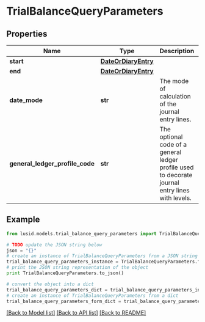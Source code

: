# TrialBalanceQueryParameters


## Properties
Name | Type | Description | Notes
------------ | ------------- | ------------- | -------------
**start** | [**DateOrDiaryEntry**](DateOrDiaryEntry.md) |  | [optional] 
**end** | [**DateOrDiaryEntry**](DateOrDiaryEntry.md) |  | [optional] 
**date_mode** | **str** | The mode of calculation of the journal entry lines. | [optional] 
**general_ledger_profile_code** | **str** | The optional code of a general ledger profile used to decorate journal entry lines with levels. | [optional] 

## Example

```python
from lusid.models.trial_balance_query_parameters import TrialBalanceQueryParameters

# TODO update the JSON string below
json = "{}"
# create an instance of TrialBalanceQueryParameters from a JSON string
trial_balance_query_parameters_instance = TrialBalanceQueryParameters.from_json(json)
# print the JSON string representation of the object
print TrialBalanceQueryParameters.to_json()

# convert the object into a dict
trial_balance_query_parameters_dict = trial_balance_query_parameters_instance.to_dict()
# create an instance of TrialBalanceQueryParameters from a dict
trial_balance_query_parameters_form_dict = trial_balance_query_parameters.from_dict(trial_balance_query_parameters_dict)
```
[[Back to Model list]](../README.md#documentation-for-models) [[Back to API list]](../README.md#documentation-for-api-endpoints) [[Back to README]](../README.md)


